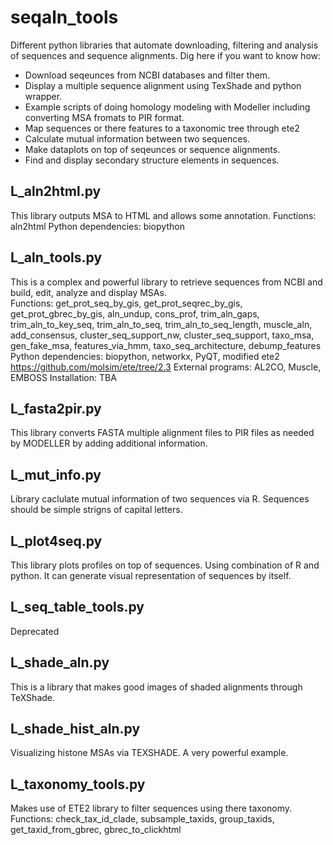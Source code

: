 # seqaln_tools
Different python libraries that automate downloading, filtering and analysis of sequences and sequence alignments.
Dig here if you want to know how:
- Download seqeunces from NCBI databases and filter them.
- Display a multiple sequence alignment using TexShade and python wrapper.
- Example scripts of doing homology modeling with Modeller including converting MSA fromats to PIR format.
- Map sequences or there features to a taxonomic tree through ete2
- Calculate mutual information between two sequences.
- Make dataplots on top of seqeunces or sequence alignments.
- Find and display secondary structure elements in sequences.

## L_aln2html.py
This library outputs MSA to HTML and allows some annotation.
Functions: aln2html
Python dependencies: biopython

## L_aln_tools.py
This is a complex and powerful library to retrieve sequences from NCBI and build, edit, analyze and display MSAs.   
Functions: get_prot_seq_by_gis, get_prot_seqrec_by_gis, get_prot_gbrec_by_gis, aln_undup, cons_prof, trim_aln_gaps, trim_aln_to_key_seq, trim_aln_to_seq, trim_aln_to_seq_length, muscle_aln, add_consensus, cluster_seq_support_nw, cluster_seq_support, taxo_msa, gen_fake_msa, features_via_hmm, taxo_seq_architecture, debump_features   
Python dependencies: biopython, networkx, PyQT, modified ete2 https://github.com/molsim/ete/tree/2.3
External programs: AL2CO, Muscle, EMBOSS
Installation: TBA

## L_fasta2pir.py
This library converts FASTA multiple alignment files to
PIR files as needed by MODELLER by adding additional information.

## L_mut_info.py
Library caclulate mutual information of two sequences
via R.
Sequences should be simple strigns of capital letters.

## L_plot4seq.py

This library plots profiles on top of sequences.
Using combination of R and python.
It can generate visual representation of sequences by itself.

## L_seq_table_tools.py
Deprecated

## L_shade_aln.py
This is a library that makes good images of shaded alignments 
through TeXShade.

## L_shade_hist_aln.py
Visualizing histone MSAs via TEXSHADE.
A very powerful example.

## L_taxonomy_tools.py

Makes use of ETE2 library to filter sequences using there taxonomy.
Functions: check_tax_id_clade, subsample_taxids, group_taxids, get_taxid_from_gbrec, gbrec_to_clickhtml
